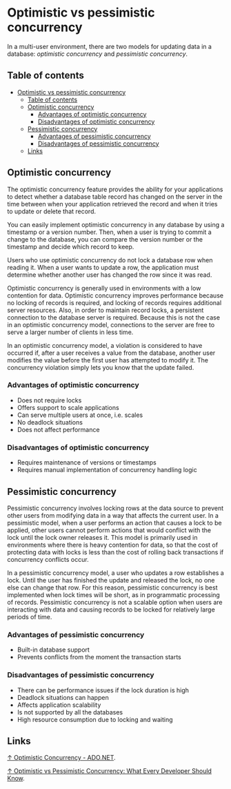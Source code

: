 # Optimistic vs pessimistic concurrency

In a multi-user environment, there are two models for updating data in a database: *optimistic concurrency* and *pessimistic concurrency*.

## Table of contents

- [Optimistic vs pessimistic concurrency](#optimistic-vs-pessimistic-concurrency)
  - [Table of contents](#table-of-contents)
  - [Optimistic concurrency](#optimistic-concurrency)
    - [Advantages of optimistic concurrency](#advantages-of-optimistic-concurrency)
    - [Disadvantages of optimistic concurrency](#disadvantages-of-optimistic-concurrency)
  - [Pessimistic concurrency](#pessimistic-concurrency)
    - [Advantages of pessimistic concurrency](#advantages-of-pessimistic-concurrency)
    - [Disadvantages of pessimistic concurrency](#disadvantages-of-pessimistic-concurrency)
  - [Links](#links)

## Optimistic concurrency

The optimistic concurrency feature provides the ability for your applications to detect whether a database table record has changed on the server in the time between when your application retrieved the record and when it tries to update or delete that record.

You can easily implement optimistic concurrency in any database by using a timestamp or a version number. Then, when a user is trying to commit a change to the database, you can compare the version number or the timestamp and decide which record to keep.

Users who use optimistic concurrency do not lock a database row when reading it. When a user wants to update a row, the application must determine whether another user has changed the row since it was read.

Optimistic concurrency is generally used in environments with a low contention for data. Optimistic concurrency improves performance because no locking of records is required, and locking of records requires additional server resources. Also, in order to maintain record locks, a persistent connection to the database server is required. Because this is not the case in an optimistic concurrency model, connections to the server are free to serve a larger number of clients in less time.

In an optimistic concurrency model, a violation is considered to have occurred if, after a user receives a value from the database, another user modifies the value before the first user has attempted to modify it. The concurrency violation simply lets you know that the update failed.

### Advantages of optimistic concurrency

- Does not require locks
- Offers support to scale applications
- Can serve multiple users at once, i.e. scales
- No deadlock situations
- Does not affect performance

### Disadvantages of optimistic concurrency

- Requires maintenance of versions or timestamps
- Requires manual implementation of concurrency handling logic

## Pessimistic concurrency

Pessimistic concurrency involves locking rows at the data source to prevent other users from modifying data in a way that affects the current user. In a pessimistic model, when a user performs an action that causes a lock to be applied, other users cannot perform actions that would conflict with the lock until the lock owner releases it. This model is primarily used in environments where there is heavy contention for data, so that the cost of protecting data with locks is less than the cost of rolling back transactions if concurrency conflicts occur.

In a pessimistic concurrency model, a user who updates a row establishes a lock. Until the user has finished the update and released the lock, no one else can change that row. For this reason, pessimistic concurrency is best implemented when lock times will be short, as in programmatic processing of records. Pessimistic concurrency is not a scalable option when users are interacting with data and causing records to be locked for relatively large periods of time.

### Advantages of pessimistic concurrency

- Built-in database support
- Prevents conflicts from the moment the transaction starts

### Disadvantages of pessimistic concurrency

- There can be performance issues if the lock duration is high
- Deadlock situations can happen
- Affects application scalability
- Is not supported by all the databases
- High resource consumption due to locking and waiting

## Links

[↑ Optimistic Concurrency - ADO.NET](https://learn.microsoft.com/en-us/dotnet/framework/data/adonet/optimistic-concurrency).

[↑ Optimistic vs Pessimistic Concurrency: What Every Developer Should Know](https://cult.honeypot.io/reads/optimistic-vs-pessimistic-concurrency).
